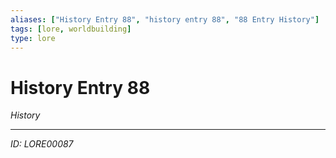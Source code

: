 ```yaml
---
aliases: ["History Entry 88", "history entry 88", "88 Entry History"]
tags: [lore, worldbuilding]
type: lore
---
```


# History Entry 88

*History*

---
*ID: LORE00087*